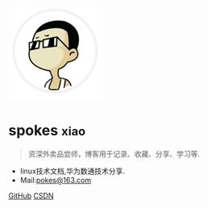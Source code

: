 <!-- _coverpage.md -->

![logo](/logo.png)

# spokes <small>xiao</small>

> 资深外卖品尝师，博客用于记录、收藏、分享、学习等.

- linux技术文档,华为数通技术分享.
- Mail:pokes@163.com

[GitHub](https://github.com/)
[CSDN](https://blog.csdn.net/annita2019)